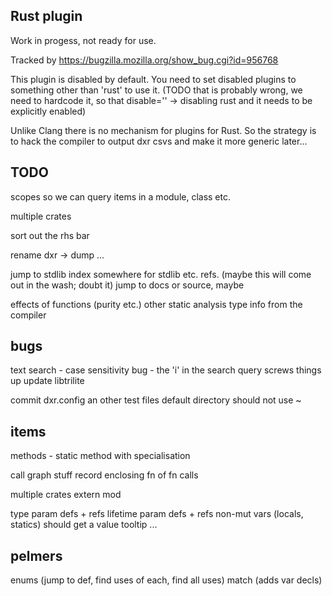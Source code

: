 Rust plugin
-----------

Work in progess, not ready for use.

Tracked by https://bugzilla.mozilla.org/show_bug.cgi?id=956768

This plugin is disabled by default. You need to set disabled plugins to something
other than 'rust' to use it. (TODO that is probably wrong, we need to hardcode it,
so that disable='' -> disabling rust and it needs to be explicitly enabled)

Unlike Clang there is no mechanism for plugins for Rust. So the strategy is to
hack the compiler to output dxr csvs and make it more generic later...

TODO
----

scopes so we can query items in a module, class etc.

multiple crates

sort out the rhs bar

rename dxr -> dump ...

jump to stdlib index somewhere for stdlib etc. refs. (maybe this will come out in the wash; doubt it)
  jump to docs or source, maybe

effects of functions (purity etc.)
  other static analysis type info from the compiler


bugs
----

text search - case sensitivity bug - the 'i' in the search query screws things up
  update libtrilite

commit dxr.config an other test files
default directory should not use ~

items
-----

methods - static method with specialisation

call graph stuff
  record enclosing fn of fn calls

multiple crates
  extern mod

type param defs + refs
lifetime param defs + refs
non-mut vars (locals, statics) should get a value tooltip
...

pelmers
-------

enums (jump to def, find uses of each, find all uses)
match (adds var decls)


